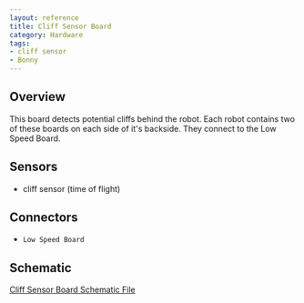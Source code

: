 ```yaml
---
layout: reference
title: Cliff Sensor Board
category: Hardware
tags:
- cliff sensor
- Bonny
---
```


## Overview
This board detects potential cliffs behind the robot. Each robot contains two of these boards on each side of it's backside. They connect to the Low Speed Board.

## Sensors
- cliff sensor (time of flight)

## Connectors
- ``Low Speed Board``

## Schematic
[Cliff Sensor Board Schematic File](../../assets/schematics/CE-00018_CliffSensor_Bonny_C01-Schematic&#32;Prints.PDF)

